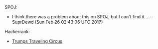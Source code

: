 SPOJ:
- I think there was a problem about this on SPOJ, but I can't find it... -- SuprDewd (Sun Feb 26 02:43:06 UTC 2017)
  
Hackerrank:
- [Trumps Traveling Circus](https://www.hackerrank.com/contests/usc-acm-350-code-a-thon-2016/challenges/trumps-traveling-circus)
